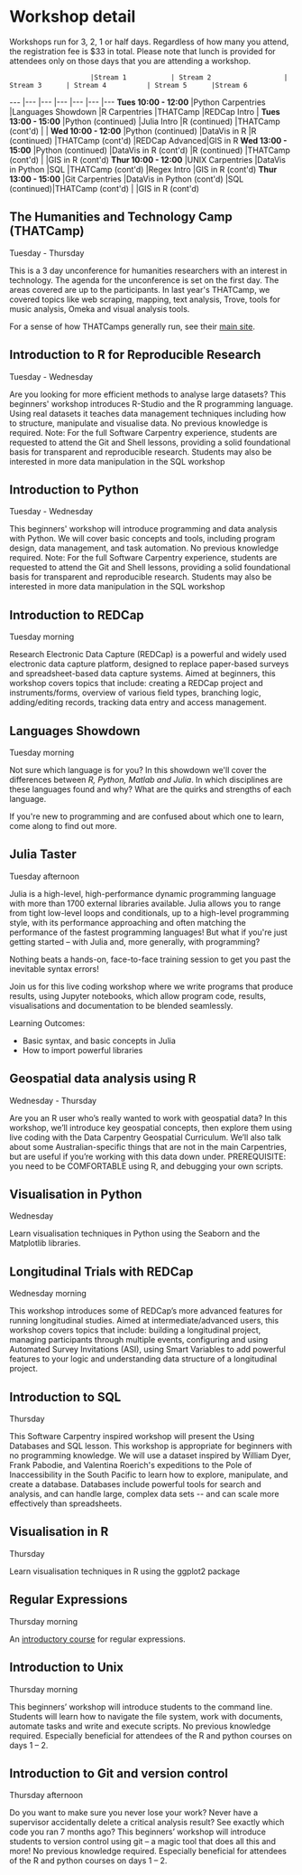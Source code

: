 # Workshop detail

Workshops run for 3, 2, 1 or half days. Regardless of how many you attend, the registration fee is $33 in total. Please note that lunch is provided for attendees only on those days that you are attending a workshop.

						|Stream 1 			| Stream 2					| Stream 3		| Stream 4			| Stream 5 		|Stream 6
---						|---				|---						|---			|---				|---			|---
**Tues 10:00 - 12:00**	|Python	Carpentries	|Languages Showdown			|R Carpentries	|THATCamp			|REDCap Intro	|
**Tues 13:00 - 15:00**	|Python (continued)	|Julia Intro				|R (continued)	|THATCamp (cont'd)	|				|
**Wed 10:00 - 12:00**	|Python (continued)	|DataVis in R 				|R (continued)	|THATCamp (cont'd)	|REDCap Advanced|GIS in R
**Wed 13:00 - 15:00**	|Python (continued)	|DataVis in R (cont'd)		|R (continued)	|THATCamp (cont'd)	|				|GIS in R (cont'd)
**Thur 10:00 - 12:00**	|UNIX Carpentries	|DataVis in Python 			|SQL			|THATCamp (cont'd)	|Regex Intro	|GIS in R (cont'd)
**Thur 13:00 - 15:00**	|Git Carpentries	|DataVis in Python (cont'd)	|SQL (continued)|THATCamp (cont'd)	|				|GIS in R (cont'd)


## The Humanities and Technology Camp (THATCamp)

Tuesday - Thursday

This is a 3 day unconference for humanities researchers with an interest in technology. The agenda for the unconference is set on the first day. The areas covered are up to the participants. In last year's THATCamp, we covered topics like web scraping, mapping, text analysis, Trove, tools for music analysis, Omeka and visual analysis tools.

For a sense of how THATCamps generally run, see their <a href="http://thatcamp.org/">main site</a>.

## Introduction to R for Reproducible Research

Tuesday - Wednesday

Are you looking for more efficient methods to analyse large datasets?  This beginners' workshop introduces R-Studio and the R programming language.  Using real datasets it teaches data management techniques including how to structure, manipulate and visualise data.  No previous knowledge is required.  Note: For the full Software Carpentry experience, students are requested to attend the Git and Shell lessons, providing a solid foundational basis for transparent and reproducible research. Students may also be interested in more data manipulation in the SQL workshop

## Introduction to Python

Tuesday - Wednesday

This beginners' workshop will introduce programming and data analysis with Python. We will cover basic concepts and tools, including program design, data management, and task automation. No previous knowledge required. Note: For the full Software Carpentry experience, students are requested to attend the Git and Shell lessons, providing a solid foundational basis for transparent and reproducible research. Students may also be interested in more data manipulation in the SQL workshop

## Introduction to REDCap

Tuesday morning

Research Electronic Data Capture (REDCap) is a powerful and widely used electronic data capture platform, designed to replace paper-based surveys and spreadsheet-based data capture systems. Aimed at beginners, this workshop covers topics that include: creating a REDCap project and instruments/forms, overview of various field types, branching logic, adding/editing records, tracking data entry and access management.

## Languages Showdown

Tuesday morning

Not sure which language is for you? In this showdown we'll cover the differences between *R, Python, Matlab and Julia*. In which disciplines are these languages found and why? What are the quirks and strengths of each language.

If you're new to programming and are confused about which one to learn, come along to find out more.

## Julia Taster

Tuesday afternoon

Julia is a high-level, high-performance dynamic programming language with more than 1700 external libraries available. Julia allows you to range from tight low-level loops and conditionals, up to a high-level programming style, with its performance approaching and often matching the performance of the fastest programming languages! But what if you're just getting started – with Julia and, more generally, with programming?

Nothing beats a hands-on, face-to-face training session to get you past the inevitable syntax errors!

Join us for this live coding workshop where we write programs that produce results, using Jupyter notebooks, which allow program code, results, visualisations and documentation to be blended seamlessly.

Learning Outcomes:

- Basic syntax, and basic concepts in Julia
- How to import powerful libraries

## Geospatial data analysis using R

Wednesday - Thursday

Are you an R user who’s really wanted to work with geospatial data? In this workshop, we’ll introduce key geospatial concepts, then explore them using live coding with the Data Carpentry Geospatial Curriculum.  We’ll also talk about some Australian-specific things that are not in the main Carpentries, but are useful if you’re working with this data down under. PREREQUISITE: you need to be COMFORTABLE using R, and debugging your own scripts.

## Visualisation in Python

Wednesday

Learn visualisation techniques in Python using the Seaborn and the Matplotlib libraries.

## Longitudinal Trials with REDCap

Wednesday morning

This workshop introduces some of REDCap’s more advanced features for running longitudinal studies. Aimed at intermediate/advanced users, this workshop covers topics that include: building a longitudinal project, managing participants through multiple events, configuring and using Automated Survey Invitations (ASI), using Smart Variables to add powerful features to your logic and understanding data structure of a longitudinal project.

## Introduction to SQL

Thursday

This Software Carpentry inspired workshop will present the Using Databases and SQL lesson. This workshop is appropriate for beginners with no programming knowledge. We will use a dataset inspired by William Dyer, Frank Pabodie, and Valentina Roerich's expeditions to the Pole of Inaccessibility in the South Pacific to learn how to explore, manipulate, and create a database. Databases include powerful tools for search and analysis, and can handle large, complex data sets -- and can scale more effectively than spreadsheets.

## Visualisation in R

Thursday

Learn visualisation techniques in R using the ggplot2 package

## Regular Expressions

Thursday morning

An <a href="https://intersect.org.au/training/course/regex101/">introductory course</a> for regular expressions.

## Introduction to Unix

Thursday morning

This beginners’ workshop will introduce students to the command line. Students will learn how to navigate the file system, work with documents, automate tasks and write and execute scripts. No previous knowledge required. Especially beneficial for attendees of the R and python courses on days 1 – 2.

## Introduction to Git and version control

Thursday afternoon

Do you want to make sure you never lose your work? Never have a supervisor accidentally delete a critical analysis result? See exactly which code you ran 7 months ago? This beginners’ workshop will introduce students to version control using git – a magic tool that does all this and more! No previous knowledge required. Especially beneficial for attendees of the R and python courses on days 1 – 2.

